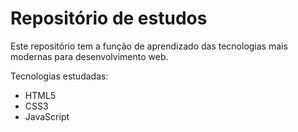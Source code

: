 # Repositório de estudos

Este repositório tem a função de aprendizado das tecnologias mais modernas para desenvolvimento web.

Tecnologias estudadas:

 - HTML5
 - CSS3
 - JavaScript